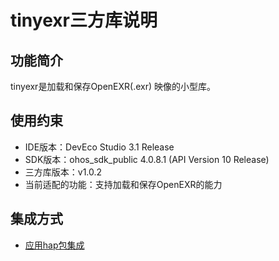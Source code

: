 # tinyexr三方库说明
## 功能简介
tinyexr是加载和保存OpenEXR(.exr) 映像的小型库。
## 使用约束
- IDE版本：DevEco Studio 3.1 Release
- SDK版本：ohos_sdk_public 4.0.8.1 (API Version 10 Release)
- 三方库版本：v1.0.2
- 当前适配的功能：支持加载和保存OpenEXR的能力

## 集成方式
+ [应用hap包集成](docs/hap_integrate.md)
